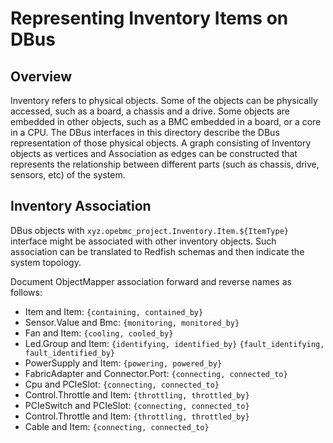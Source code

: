 # Representing Inventory Items on DBus

## Overview

Inventory refers to physical objects. Some of the objects can be physically
accessed, such as a board, a chassis and a drive. Some objects are embedded in
other objects, such as a BMC embedded in a board, or a core in a CPU. The DBus
interfaces in this directory describe the DBus representation of those physical
objects. A graph consisting of Inventory objects as vertices and Association as
edges can be constructed that represents the relationship between different
parts (such as chassis, drive, sensors, etc) of the system.

## Inventory Association

DBus objects with `xyz.opebmc_project.Inventory.Item.${ItemType}` interface
might be associated with other inventory objects. Such association can be
translated to Redfish schemas and then indicate the system topology.

Document ObjectMapper association forward and reverse names as follows:

- Item and Item: `{containing, contained_by}`
- Sensor.Value and Bmc: `{monitoring, monitored_by}`
- Fan and Item: `{cooling, cooled_by}`
- Led.Group and Item: `{identifying, identified_by}`
  `{fault_identifying, fault_identified_by}`
- PowerSupply and Item: `{powering, powered_by}`
- FabricAdapter and Connector.Port: `{connecting, connected_to}`
- Cpu and PCIeSlot: `{connecting, connected_to}`
- Control.Throttle and Item: `{throttling, throttled_by}`
- PCIeSwitch and PCIeSlot: `{connecting, connected_to}`
- Control.Throttle and Item: `{throttling, throttled_by}`
- Cable and Item: `{connecting, connected_to}`
